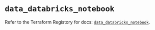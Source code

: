# `data_databricks_notebook`

Refer to the Terraform Registory for docs: [`data_databricks_notebook`](https://registry.terraform.io/providers/databricks/databricks/1.21.0/docs/data-sources/notebook).
